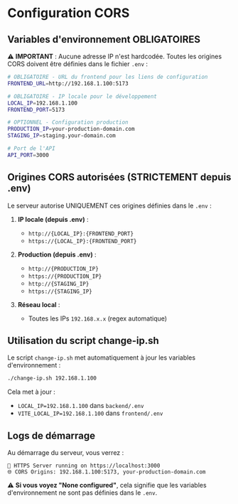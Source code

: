 # Configuration CORS

## Variables d'environnement OBLIGATOIRES

⚠️ **IMPORTANT** : Aucune adresse IP n'est hardcodée. Toutes les origines CORS doivent être définies dans le fichier `.env` :

```bash
# OBLIGATOIRE - URL du frontend pour les liens de configuration
FRONTEND_URL=http://192.168.1.100:5173

# OBLIGATOIRE - IP locale pour le développement
LOCAL_IP=192.168.1.100
FRONTEND_PORT=5173

# OPTIONNEL - Configuration production
PRODUCTION_IP=your-production-domain.com
STAGING_IP=staging.your-domain.com

# Port de l'API
API_PORT=3000
```

## Origines CORS autorisées (STRICTEMENT depuis .env)

Le serveur autorise UNIQUEMENT ces origines définies dans le `.env` :

1. **IP locale (depuis .env)** :
   - `http://{LOCAL_IP}:{FRONTEND_PORT}`
   - `https://{LOCAL_IP}:{FRONTEND_PORT}`

2. **Production (depuis .env)** :
   - `http://{PRODUCTION_IP}`
   - `https://{PRODUCTION_IP}`
   - `http://{STAGING_IP}`
   - `https://{STAGING_IP}`

3. **Réseau local** :
   - Toutes les IPs `192.168.x.x` (regex automatique)

## Utilisation du script change-ip.sh

Le script `change-ip.sh` met automatiquement à jour les variables d'environnement :

```bash
./change-ip.sh 192.168.1.100
```

Cela met à jour :
- `LOCAL_IP=192.168.1.100` dans `backend/.env`
- `VITE_LOCAL_IP=192.168.1.100` dans `frontend/.env`

## Logs de démarrage

Au démarrage du serveur, vous verrez :
```
🚀 HTTPS Server running on https://localhost:3000
🌐 CORS Origins: 192.168.1.100:5173, your-production-domain.com
```

⚠️ **Si vous voyez "None configured"**, cela signifie que les variables d'environnement ne sont pas définies dans le `.env`.
